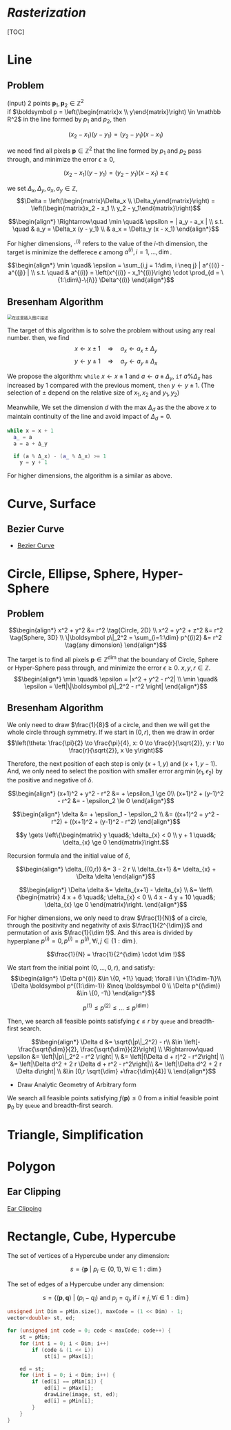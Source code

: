 # $Rasterization$

[TOC]

# Line

## Problem
(input) 2 points $\boldsymbol p_1, \boldsymbol p_2 \in \mathbb Z^2$  
if $\boldsymbol p = \left(\begin{matrix}x \\ y\end{matrix}\right) \in \mathbb R^2$ in the line formed by $p_1$ and $p_2$, then

$$(x_2 - x_1)(y - y_1) = (y_2 - y_1)(x - x_1)$$

we need find all pixels $\boldsymbol p \in \mathbb Z^2$ that the line formed by $p_1$ and $p_2$ pass through, and minimize the error $\epsilon \ge 0$,

$$(x_2 - x_1)(y - y_1) = (y_2 - y_1)(x - x_1) \pm \epsilon$$

we set $\Delta_x, \Delta_y, a_x, a_y \in \mathbb Z$,
  $$\Delta = \left(\begin{matrix}\Delta_x \\ \Delta_y\end{matrix}\right) = \left(\begin{matrix}x_2 - x_1 \\ y_2 - y_1\end{matrix}\right)$$

$$\begin{align*}
  \Rightarrow\quad 
  \min \quad& \epsilon = | a_y - a_x |  \\
  s.t. \quad
  & a_y = \Delta_x (y - y_1)  \\
  & a_x = \Delta_y (x - x_1)
\end{align*}$$

For higher dimensions, $\cdot^{(i)}$ refers to the value of the $i$-th dimension, the target is minimize the defferece $\epsilon$ among $a^{(i)}, i = 1,...,\dim$.

$$\begin{align*}
\min \quad& \epsilon = \sum_{i,j = 1:\dim, i \neq j} | a^{(i)} - a^{(j)} | \\
s.t. \quad & a^{(i)} = \left(x^{(i)} - x_1^{(i)}\right) \cdot \prod_{d = \{1:\dim\}-\{i\}} \Delta^{(i)}
\end{align*}$$

## Bresenham Algorithm  

<img src="./assets/watermark,type_ZmFuZ3poZW5naGVpdGk,shadow_10,text_aHR0cHM6Ly9ibG9nLmNzZG4ubmV0L3poYW54aTE5OTI=,size_16,color_FFFFFF,t_70#pic_center.png" alt="在这里插入图片描述" style="zoom: 67%;" />

  The target of this algorithm is to solve the problem without using any real number.
  then, we find
  $$x \gets x \pm 1 \quad\Rightarrow\quad a_x \gets a_x \pm \Delta_y$$
  $$y \gets y \pm 1 \quad\Rightarrow\quad a_y \gets a_y \pm \Delta_x$$

  We propose the algorithm: ```while``` $x \gets x \pm 1$ and $a \gets a \pm \Delta_y$, ```if``` $a \% \Delta_x$ has increased by $1$ compared with the previous moment, ```then``` $y \gets y \pm 1$. (The selection of $\pm$ depend on the relative size of $x_1, x_2$ and $y_1, y_2$)

  Meanwhile, We set the dimension $d$ with the max $Δ_d$ as the the above $x$ to maintain continuity of the line and avoid impact of $Δ_d = 0$.

  ```cpp
  while x = x + 1
    a_ = a
    a = a + Δ_y

    if (a % Δ_x) - (a_ % Δ_x) >= 1 
      y = y + 1
  ```

  For higher dimensions, the algorithm is a similar as above.



# Curve, Surface

## Bezier Curve

- [Bezier Curve](./Bezier_Curve.md)

# Circle, Ellipse, Sphere, Hyper-Sphere

## Problem
$$\begin{align*}
x^2 + y^2 &= r^2  \tag{Circle, 2D}  \\
x^2 + y^2 + z^2 &= r^2  \tag{Sphere, 3D} \\
\|\boldsymbol p\|_2^2 = \sum_{i=1:\dim} p^{(i)2} &= r^2    \tag{any dimonsion}
\end{align*}$$

The target is to find all pixels $\boldsymbol p \in \mathbb Z^{\dim}$ that the boundary of Circle, Sphere or Hyper-Sphere pass through, and minimize the error $\epsilon \ge 0$. $x, y, r \in \mathbb Z$.
$$\begin{align*}
\min \quad& \epsilon = |x^2 + y^2 - r^2|  \\
\min \quad& \epsilon = \left|\|\boldsymbol p\|_2^2 - r^2 \right|
\end{align*}$$

## Bresenham Algorithm   
We only need to draw $\frac{1}{8}$ of a circle, and then we will get the whole circle through symmetry. If we start in $(0, r)$, then we draw in order  
$$\left(\theta: \frac{\pi}{2} \to \frac{\pi}{4}, x: 0 \to \frac{r}{\sqrt{2}}, y: r \to \frac{r}{\sqrt{2}}, x \le y\right)$$  

Therefore, the next position of each step is only $(x+1, y)$ and $(x+1, y-1)$. And, we only need to select the position with smaller error $\arg\min(\epsilon_1, \epsilon_2)$ by the positive and negative of $\delta$.

$$\begin{align*}
(x+1)^2 + y^2 - r^2 &= + \epsilon_1 \ge 0\\
(x+1)^2 + (y-1)^2 - r^2 &= - \epsilon_2  \le 0
\end{align*}$$

$$\begin{align*}
\delta &= + \epsilon_1 - \epsilon_2  \\
&= ((x+1)^2 + y^2 - r^2) + ((x+1)^2 + (y-1)^2 - r^2)
\end{align*}$$

$$y \gets \left\{\begin{matrix}
  y \quad&; \delta_{x} < 0  \\
  y + 1 \quad&; \delta_{x} \ge 0
\end{matrix}\right.$$

Recursion formula and the initial value of $\delta$,

$$\begin{align*}
\delta_{(0,r)} &= 3 - 2 r  \\
\delta_{x+1} &= \delta_{x} + \Delta \delta
\end{align*}$$

$$\begin{align*}
\Delta \delta &= \delta_{x+1} - \delta_{x}  \\
&= \left\{\begin{matrix}
  4 x + 6 \quad&; \delta_{x} < 0  \\
  4 x - 4 y + 10 \quad&; \delta_{x} \ge 0
\end{matrix}\right.
\end{align*}$$

For higher dimensions, we only need to draw $\frac{1}{N}$ of a circle, through the positivity and negativity of axis $\frac{1}{2^{\dim}}$ and permutation of axis $\frac{1}{\dim !}$. And this area is divided by hyperplane $p^{(i)} = 0, p^{(i)} = p^{(j)}, \forall i, j \in \{1:\dim\}$.

$$\frac{1}{N} = \frac{1}{2^{\dim} \cdot \dim !}$$

We start from the initial point $(0, ..., 0, r)$, and satisfy:
$$\begin{align*}
\Delta p^{(i)} &\in \{0, +1\} \quad; \forall i \in \{1:\dim-1\}\\
\Delta \boldsymbol p^{(1:\dim-1)} &\neq \boldsymbol 0  \\
\Delta p^{(\dim)} &\in \{0, -1\}
\end{align*}$$

$$p^{(1)} \le p^{(2)} \le ... \le p^{(\dim)}$$

Then, we search all feasible points satisfying $\epsilon \le r$ by ```queue``` and breadth-first search.

$$\begin{align*}
\Delta d &= \sqrt{\|p\|_2^2} - r\\
&\in \left[-\frac{\sqrt{\dim}}{2}, \frac{\sqrt{\dim}}{2}\right] \\
\Rightarrow\quad \epsilon &= \left|\|p\|_2^2 - r^2 \right|  \\
&= \left|(\Delta d + r)^2 - r^2\right|  \\
&= \left|\Delta d^2 + 2 r \Delta d + r^2 - r^2\right|\\
&= \left|\Delta d^2 + 2 r \Delta d\right|  \\
&\in [0,r \sqrt{\dim}  +\frac{\dim}{4}] \\
\end{align*}$$

* Draw Analytic Geometry of Arbitrary form

We search all feasible points satisfying $f(\boldsymbol p) \le 0$ from a initial feasible point $\boldsymbol p_0$ by ```queue``` and breadth-first search.

# Triangle, Simplification

# Polygon

## Ear Clipping

[Ear Clipping](./Ear_Clipping.md)

# Rectangle, Cube, Hypercube

The set of vertices of a Hypercube under any dimension:

$$s = \{\boldsymbol p \ |\ p_i \in \{0, 1\}, \forall i \in 1:\dim\}$$

The set of edges of a Hypercube under any dimension:

$$s = \{(\boldsymbol p, \boldsymbol q) \ |\ (p_i - q_i) \text{ and } p_j = q_j, \text{if }i \neq j, \forall i \in 1:\dim\}$$



```cpp
unsigned int Dim = pMin.size(), maxCode = (1 << Dim) - 1;
vector<double> st, ed;

for (unsigned int code = 0; code < maxCode; code++) {
    st = pMin;
    for (int i = 0; i < Dim; i++)
        if (code & (1 << i))
            st[i] = pMax[i];

    ed = st;
    for (int i = 0; i < Dim; i++) {
        if (ed[i] == pMin[i]) {
            ed[i] = pMax[i];
            drawLine(image, st, ed);
            ed[i] = pMin[i];
        }
    }
}
```

